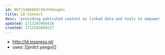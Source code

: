 ```yaml
---
id: 807j548b656l58chhknwgns
title: LD Connect
desc: 'providing published content as linked data and tools to empower and accelerate research.'
updated: 1713283960418
created: 1713283868537
---
```


- http://ld.iospress.nl/
- uses: [[prdct.yasgui]]